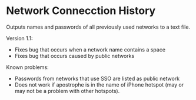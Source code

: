 # Network Connecction History
Outputs names and passwords of all previously used networks to a text file.  

Version 1.1:
 - Fixes bug that occurs when a network name contains a space
 - Fixes bug that occurs caused by public networks

Known problems:
 - Passwords from networks that use SSO are listed as public network
 - Does not work if apostrophe is in the name of iPhone hotspot (may or may not be a problem with other hotspots).

